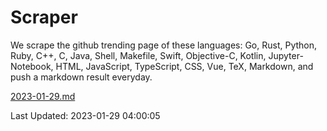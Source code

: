 # Scraper

We scrape the github trending page of these languages: Go, Rust, Python, Ruby, C++, C, Java, Shell, Makefile, Swift, Objective-C, Kotlin, Jupyter-Notebook, HTML, JavaScript, TypeScript, CSS, Vue, TeX, Markdown, and push a markdown result everyday.

[2023-01-29.md](https://github.com/yangwenmai/github-trending-backup/blob/master/2023-01-29.md)

Last Updated: 2023-01-29 04:00:05